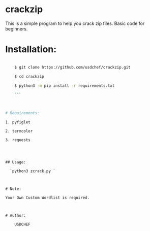 # crackzip
This is a simple program to help you crack zip files. Basic code for beginners.


# Installation:

```bash

    $ git clone https://github.com/usdchef/crackzip.git

    $ cd crackzip

    $ python3 -m pip install -r requirements.txt

    ```

    

# Requirements:

```

    1. pyfiglet

    2. termcolor

    3. requests

```

    

## Usage:

  `python3 zcrack.py `

    

# Note:

Your Own Custom Wordlist is required.

 

# Author:

    USDCHEF 

         


